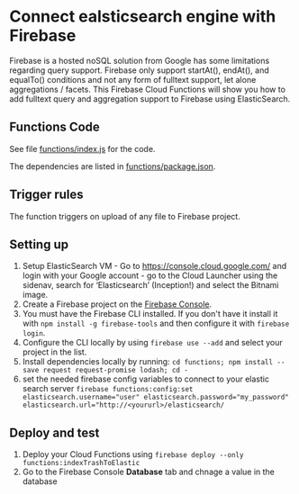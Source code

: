 # Connect ealsticsearch engine with Firebase

Firebase is a hosted noSQL solution from Google has some limitations regarding query support. Firebase only support startAt(), endAt(), and equalTo() conditions and not any form of fulltext support, let alone aggregations / facets. This Firebase Cloud Functions will show you how to add fulltext query and aggregation support to Firebase using ElasticSearch.

## Functions Code

See file [functions/index.js](functions/index.js) for the code.

The dependencies are listed in [functions/package.json](functions/package.json).

## Trigger rules

The function triggers on upload of any file to Firebase project.

## Setting up

 1. Setup ElasticSearch VM - Go to https://console.cloud.google.com/ and login with your Google account - go to the Cloud Launcher using the sidenav, search for ‘Elasticsearch’ (Inception!) and select the Bitnami image.
 2. Create a Firebase project on the [Firebase Console](https://console.firebase.google.com).
 3. You must have the Firebase CLI installed. If you don't have it install it with `npm install -g firebase-tools` and then configure it with `firebase login`.
 4. Configure the CLI locally by using `firebase use --add` and select your project in the list.
 5. Install dependencies locally by running: `cd functions; npm install --save request request-promise lodash; cd -` 
 6. set the needed firebase config variables to connect to your elastic search server `firebase functions:config:set elasticsearch.username="user" elasticsearch.password="my_password" elasticsearch.url="http://<yoururl>/elasticsearch/`

## Deploy and test

1. Deploy your Cloud Functions using `firebase deploy --only functions:indexTrashToElastic`
2. Go to the Firebase Console **Database** tab and chnage a value in the database